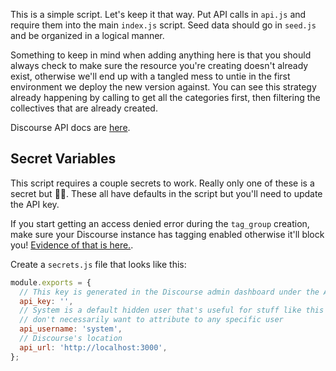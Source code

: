 This is a simple script. Let's keep it that way. Put API calls in `api.js` and require them into the main `index.js` script. Seed data should go in `seed.js` and be organized in a logical manner.

Something to keep in mind when adding anything here is that you should always check to make sure the resource you're creating doesn't already exist, otherwise we'll end up with a tangled mess to untie in the first environment we deploy the new version against. You can see this strategy already happening by calling to get all the categories first, then filtering the collectives that are already created.

Discourse API docs are [here](docs.discourse.org).

## Secret Variables

This script requires a couple secrets to work. Really only one of these is a secret but :woman_shrugging:. These all have defaults in the script but you'll need to update the API key.

If you start getting an access denied error during the `tag_group` creation, make sure your Discourse instance has tagging enabled otherwise it'll block you! [Evidence of that is here.](https://github.com/discourse/discourse/blob/a94dc0c7311f744bb8d5801787b0a1a5df0f036b/lib/guardian/tag_guardian.rb#L19).

Create a `secrets.js` file that looks like this:

```javascript
module.exports = {
  // This key is generated in the Discourse admin dashboard under the API tab
  api_key: '',
  // System is a default hidden user that's useful for stuff like this that we
  // don't necessarily want to attribute to any specific user
  api_username: 'system',
  // Discourse's location
  api_url: 'http://localhost:3000',
};
```
